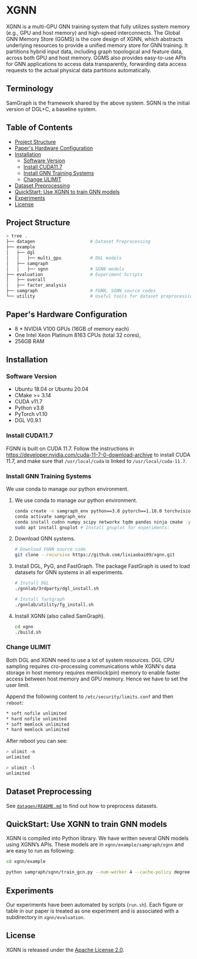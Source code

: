 # XGNN

XGNN is a multi-GPU GNN training system that fully utilizes system memory (e.g., GPU and host memory) and high-speed interconnects. The Global GNN Memory Store (GGMS) is the core design of XGNN, which abstracts underlying resources to provide a unified memory store for GNN training. It partitions hybrid input data, including graph topological and feature data, across both GPU and host memory. GGMS also provides easy-to-use APIs for GNN applications to access data transparently, forwarding data access requests to the actual physical data partitions automatically.

## Terminology
SamGraph is the framework shared by the above system. SGNN is the initial version of DGL+C, a baseline system. 

## Table of Contents
  - [Project Structure](#project-structure)
  - [Paper's Hardware Configuration](#papers-hardware-configuration)
  - [Installation](#installation)
    - [Software Version](#software-version)
    - [Install CUDA11.7](#install-cuda117)
    - [Install GNN Training Systems](#install-gnn-training-systems)
    - [Change ULIMIT](#change-ulimit)
  - [Dataset Preprocessing](#dataset-preprocessing)
  - [QuickStart: Use XGNN to train GNN models](#quickstart-use-xgnn-to-train-gnn-models)
  - [Experiments](#experiments)
  - [License](#license)


## Project Structure

```bash
> tree .
├── datagen                     # Dataset Preprocessing
├── example
│   ├── dgl
│   │   ├── multi_gpu           # DGL models
│   ├── samgraph
│   │   ├── sgnn                # SGNN models
├── evaluation                  # Experiment Scripts
│   ├── overall
│   ├── factor_analysis
├── samgraph                    # FGNN, SGNN source codes
└── utility                     # Useful tools for dataset preprocessing
```



## Paper's Hardware Configuration
- 8 * NVIDIA V100 GPUs (16GB of memory each)
- One Intel Xeon Platinum 8163 CPUs (total 32 cores),
- 256GB RAM


## Installation

### Software Version

- Ubuntu 18.04 or Ubuntu 20.04
- CMake >= 3.14
- CUDA v11.7
- Python v3.8
- PyTorch v1.10
- DGL V0.9.1

### Install CUDA11.7

FGNN is built on CUDA 11.7. Follow the instructions in https://developer.nvidia.com/cuda-11-7-0-download-archive to install CUDA 11.7, and make sure that `/usr/local/cuda` is linked to `/usr/local/cuda-11.7`.

### Install GNN Training Systems

We use conda to manage our python environment.

1. We use conda to manage our python environment.

    ```bash
    conda create -n samgraph_env python==3.8 pytorch==1.10.0 torchvision==0.11.0 torchaudio==0.10.0 cudatoolkit=11.3 -c pytorch -c conda-forge -y
    conda activate samgraph_env
    conda install cudnn numpy scipy networkx tqdm pandas ninja cmake -y # System cmake is too old to build DGL
    sudo apt install gnuplot # Install gnuplot for experiments:
    ```


2. Download GNN systems.

    ```bash
    # Download FGNN source code
    git clone --recursive https://github.com/lixiaobai09/xgnn.git
    ```

3. Install DGL, PyG, and FastGraph. The package FastGraph is used to load datasets for GNN systems in all experiments.

    ```bash
    # Install DGL
    ./gnnlab/3rdparty/dgl_install.sh

    # Install fastgraph
    ./gnnlab/utility/fg_install.sh
    ```

    

4. Install XGNN (also called SamGraph).
   
    ```bash
    cd xgnn
    ./build.sh
    ```

### Change ULIMIT
Both DGL and XGNN need to use a lot of system resources. DGL CPU sampling requires cro-processing communications while XGNN's data storage in host memory requires memlock(pin) memory to enable faster access between host memory and GPU memory. Hence we have to set the user limit.


Append the following content to `/etc/security/limits.conf` and then `reboot`:

```bash
* soft nofile unlimited
* hard nofile unlimited
* soft memlock unlimited
* hard memlock unlimited
```

After reboot you can see:

```bash
> ulimit -n
unlimited

> ulimit -l
unlimited
```


## Dataset Preprocessing

See [`datagen/README.md`](datagen/README.md) to find out how to preprocess datasets.



## QuickStart: Use XGNN to train GNN models

XGNN is compiled into Python library. We have written several GNN models using XGNN’s APIs. These models are in `xgnn/example/samgraph/sgnn` and are easy to run as following:

```bash
cd xgnn/example

python samgraph/sgnn/train_gcn.py --num-worker 4 --cache-policy degree --sample-type khop3 --batch-size 6000 --num-epoch 10 --dataset papers100M --part-cache --gpu-extract --use-dist-graph 1.0 --cache-percentage 0.64
```



## Experiments

Our experiments have been automated by scripts (`run.sh`). Each figure or table in our paper is treated as one experiment and is associated with a subdirectory in `xgnn/evaluation`.



## License

XGNN is released under the [Apache License 2.0](http://www.apache.org/licenses/LICENSE-2.0.html).

